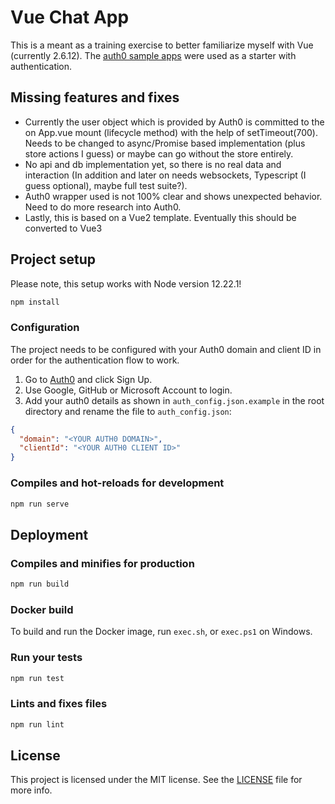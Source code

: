 # Vue Chat App

This is a meant as a training exercise to better familiarize myself with Vue (currently 2.6.12).
The [auth0 sample apps](https://github.com/auth0-samples/auth0-vue-samples) were used as a starter with authentication.

## Missing features and fixes

- Currently the user object which is provided by Auth0 is committed to the on App.vue mount (lifecycle method) with the help of setTimeout(700). Needs to be changed to async/Promise based implementation (plus store actions I guess) or maybe can go without the store entirely.
- No api and db implementation yet, so there is no real data and interaction (In addition and later on needs websockets, Typescript (I guess optional), maybe full test suite?).
- Auth0 wrapper used is not 100% clear and shows unexpected behavior. Need to do more research into Auth0.
- Lastly, this is based on a Vue2 template. Eventually this should be converted to Vue3

## Project setup

Please note, this setup works with Node version 12.22.1!

```bash
npm install
```

### Configuration

The project needs to be configured with your Auth0 domain and client ID in order for the authentication flow to work.

1. Go to [Auth0](https://auth0.com/signup) and click Sign Up.
2. Use Google, GitHub or Microsoft Account to login.
3. Add your auth0 details as shown in `auth_config.json.example` in the root directory and rename the file to `auth_config.json`:

```json
{
  "domain": "<YOUR AUTH0 DOMAIN>",
  "clientId": "<YOUR AUTH0 CLIENT ID>"
}
```

### Compiles and hot-reloads for development

```bash
npm run serve
```

## Deployment

### Compiles and minifies for production

```bash
npm run build
```

### Docker build

To build and run the Docker image, run `exec.sh`, or `exec.ps1` on Windows.

### Run your tests

```bash
npm run test
```

### Lints and fixes files

```bash
npm run lint
```

## License

This project is licensed under the MIT license. See the [LICENSE](../LICENSE) file for more info.
